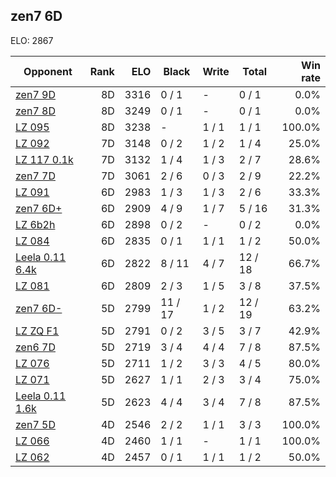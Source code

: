 ## zen7 6D ##

ELO: 2867

Opponent | Rank | ELO | Black | Write | Total | Win rate
---------|-----:|----:|-------|-------|-------|-------:
[zen7 9D](zen7%209D.md) | 8D | 3316 | 0 / 1 | - | 0 / 1 | 0.0%
[zen7 8D](zen7%208D.md) | 8D | 3249 | 0 / 1 | - | 0 / 1 | 0.0%
[LZ 095](LZ%20095.md) | 8D | 3238 | - | 1 / 1 | 1 / 1 | 100.0%
[LZ 092](LZ%20092.md) | 7D | 3148 | 0 / 2 | 1 / 2 | 1 / 4 | 25.0%
[LZ 117 0.1k](LZ%20117%200.1k.md) | 7D | 3132 | 1 / 4 | 1 / 3 | 2 / 7 | 28.6%
[zen7 7D](zen7%207D.md) | 7D | 3061 | 2 / 6 | 0 / 3 | 2 / 9 | 22.2%
[LZ 091](LZ%20091.md) | 6D | 2983 | 1 / 3 | 1 / 3 | 2 / 6 | 33.3%
[zen7 6D+](zen7%206D+.md) | 6D | 2909 | 4 / 9 | 1 / 7 | 5 / 16 | 31.3%
[LZ 6b2h](LZ%206b2h.md) | 6D | 2898 | 0 / 2 | - | 0 / 2 | 0.0%
[LZ 084](LZ%20084.md) | 6D | 2835 | 0 / 1 | 1 / 1 | 1 / 2 | 50.0%
[Leela 0.11 6.4k](Leela%200.11%206.4k.md) | 6D | 2822 | 8 / 11 | 4 / 7 | 12 / 18 | 66.7%
[LZ 081](LZ%20081.md) | 6D | 2809 | 2 / 3 | 1 / 5 | 3 / 8 | 37.5%
[zen7 6D-](zen7%206D-.md) | 5D | 2799 | 11 / 17 | 1 / 2 | 12 / 19 | 63.2%
[LZ ZQ F1](LZ%20ZQ%20F1.md) | 5D | 2791 | 0 / 2 | 3 / 5 | 3 / 7 | 42.9%
[zen6 7D](zen6%207D.md) | 5D | 2719 | 3 / 4 | 4 / 4 | 7 / 8 | 87.5%
[LZ 076](LZ%20076.md) | 5D | 2711 | 1 / 2 | 3 / 3 | 4 / 5 | 80.0%
[LZ 071](LZ%20071.md) | 5D | 2627 | 1 / 1 | 2 / 3 | 3 / 4 | 75.0%
[Leela 0.11 1.6k](Leela%200.11%201.6k.md) | 5D | 2623 | 4 / 4 | 3 / 4 | 7 / 8 | 87.5%
[zen7 5D](zen7%205D.md) | 4D | 2546 | 2 / 2 | 1 / 1 | 3 / 3 | 100.0%
[LZ 066](LZ%20066.md) | 4D | 2460 | 1 / 1 | - | 1 / 1 | 100.0%
[LZ 062](LZ%20062.md) | 4D | 2457 | 0 / 1 | 1 / 1 | 1 / 2 | 50.0%

